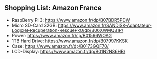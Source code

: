 ## Shopping List: Amazon France

* RaspBerry Pi 3: https://www.amazon.fr/dp/B07BDR5PDW
* Micro SD-Card 32GB: https://www.amazon.fr/SANDISK-Adaptateur-Logiciel-Récupération-RescuePRO/dp/B06XWMQ81P/
* Power: https://www.amazon.fr/dp/B01566WOAG
* 1TB Hard Drive: https://www.amazon.fr/dp/B07997KKSK
* Case: https://www.amazon.fr/dp/B0173GQF70/
* LCD-Display: https://www.amazon.fr/dp/B01N2N86HB/